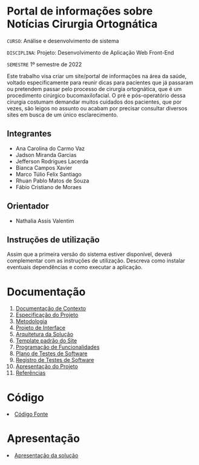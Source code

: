 # Portal de informações sobre Notícias Cirurgia Ortognática

`CURSO`: Análise e desenvolvimento de sistema

`DISCIPLINA`: Projeto: Desenvolvimento de Aplicação Web Front-End

`SEMESTRE` 1º semestre de 2022

Este trabalho visa criar um site/portal de informações na área da saúde, voltado especificamente para reunir dicas para pacientes que já passaram ou pretendem passar pelo processo de cirurgia ortognática, que é um procedimento cirúrgico bucomaxilofacial. O pré e pós-operatório dessa cirurgia costumam demandar muitos cuidados dos pacientes, que por vezes, são leigos no assunto ou acabam por precisar consultar diversos sites em busca de um único esclarecimento. 

## Integrantes

* Ana Carolina do Carmo Vaz
* Jadson Miranda Garcias
* Jefferson Rodrigues Lacerda
* Bianca Campos Xavier
* Marco Túlio Felix Santiago 
* Rhuan Pablo Matos de Souza
* Fábio Cristiano de Moraes

## Orientador

* Nathalia Assis Valentim

## Instruções de utilização

Assim que a primeira versão do sistema estiver disponível, deverá complementar com as instruções de utilização. Descreva como instalar eventuais dependências e como executar a aplicação.

# Documentação

<ol>
<li><a href="docs/01-Documentação de Contexto.md"> Documentação de Contexto</a></li>
<li><a href="docs/02-Especificação do Projeto.md"> Especificação do Projeto</a></li>
<li><a href="docs/03-Metodologia.md"> Metodologia</a></li>
<li><a href="docs/04-Projeto de Interface.md"> Projeto de Interface</a></li>
<li><a href="docs/05-Arquitetura da Solução.md"> Arquitetura da Solução</a></li>
<li><a href="docs/06-Template padrão do Site.md"> Template padrão do Site</a></li>
<li><a href="docs/07-Programação de Funcionalidades.md"> Programação de Funcionalidades</a></li>
<li><a href="docs/08-Plano de Testes de Software.md"> Plano de Testes de Software</a></li>
<li><a href="docs/09-Registro de Testes de Software.md"> Registro de Testes de Software</a></li>
<li><a href="docs/10-Apresentação do Projeto.md"> Apresentação do Projeto</a></li>
<li><a href="docs/11-Referências.md"> Referências</a></li>
</ol>

# Código

<li><a href="src/README.md"> Código Fonte</a></li>

# Apresentação

<li><a href="presentation/README.md"> Apresentação da solução</a></li>
